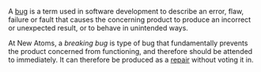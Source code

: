 A [bug](https://en.wikipedia.org/wiki/Software_bug) is a term used in software development to describe an error, flaw, failure or fault that causes the concerning product to produce an incorrect or unexpected result, or to behave in unintended ways. 

At New Atoms, a *breaking bug* is type of bug that fundamentally prevents the product concerned from functioning, and therefore should be attended to immediately. It can therefore be produced as a [repair](repair.md) without voting it in. 
